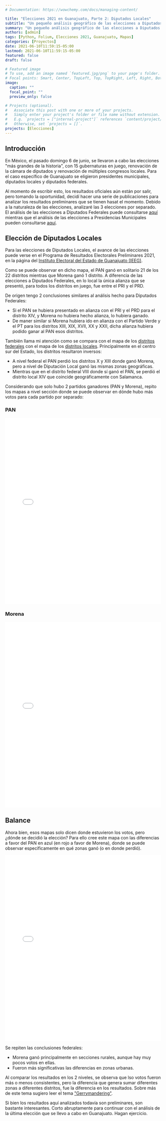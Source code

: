 ```yaml
---
# Documentation: https://wowchemy.com/docs/managing-content/

title: "Elecciones 2021 en Guanajuato, Parte 2: Diputados Locales"
subtitle: "Un pequeño análisis geográfico de las elecciones a Diputados Locales en Guanajuato"
summary: "Un pequeño análisis geográfico de las elecciones a Diputados Locales en Guanajuato"
authors: [admin]
tags: [Python, Folium, Elecciones 2021, Guanajuato, Mapas]
categories: [Proyectos]
date: 2021-06-10T11:59:15-05:00
lastmod: 2021-06-10T11:59:15-05:00
featured: false
draft: false

# Featured image
# To use, add an image named `featured.jpg/png` to your page's folder.
# Focal points: Smart, Center, TopLeft, Top, TopRight, Left, Right, BottomLeft, Bottom, BottomRight.
image:
  caption: ""
  focal_point: ""
  preview_only: false

# Projects (optional).
#   Associate this post with one or more of your projects.
#   Simply enter your project's folder or file name without extension.
#   E.g. `projects = ["internal-project"]` references `content/project/deep-learning/index.md`.
#   Otherwise, set `projects = []`.
projects: [Elecciones]
---
```


## Introducción

En México, el pasado domingo 6 de junio, se llevaron a cabo las elecciones "más grandes de la historia", con 15 gubernaturas en juego, renovación de la cámara de diputados y renovación de múltiples congresos locales. Para el caso específico de Guanajuato se eligieron presidentes municipales, diputados locales y diputados federales.

Al momento de escribir esto, los resultados oficiales aún están por salir, pero tomando la oportunidad, decidí hacer una serie de publicaciones para analizar los resultados preliminares que se tienen hasat el momento. Debido a la naturaleza de las elecciones, analizaré las 3 elecciones por separado. El análisis de las elecciones a Diputados Federales puede consultarse [aquí](https://gonzalezhomar.netlify.app/post/prep2021_DF) mientras que el análisis de las elecciones a Presidencias Municipales pueden consultarse [aquí](https://gonzalezhomar.netlify.app/post/prep2021_PM).

## Elección de Diputados Locales

Para las elecciones de Diputados Locales, el avance de las elecciones puede verse en el Programa de Resultados Electorales Preliminares 2021, en la página del [Instituto Electoral del Estado de Guanajuato (IEEG)](https://prepgto2021.ieeg.mx/#/diputaciones/entidad/votos-entidad/mapa).

Como se puede observar en dicho mapa, el PAN ganó en solitario 21 de los 22 distritos mientras que Morena ganó 1 distrito. A diferencia de las elecciones a Diputados Federales, en lo local la única alianza que se presentó, para todos los distritos en juego, fue entre el PRI y el PRD. 

De origen tengo 2 conclusiones similares al análisis hecho para Diputados Federales: 
- Si el PAN se hubiera presentado en alianza con el PRI y el PRD para el distrito XIV, y Morena no hubiera hecho alianza, lo hubiera ganado.
- De maner similar si Morena hubiera ido en alianza con el Partido Verde y el PT para los distritos XIII, XIX, XVII, XX y XXII, dicha alianza hubiera podido ganar al PAN esos distritos.

También llama mi atención como se compara con el mapa de los [distritos federales](https://prep2021.ine.mx/diputaciones/nacional/circunscripcion2/guanajuato/votos-distrito/mapa) con el mapa de los [distritos locales](https://prepgto2021.ieeg.mx/#/diputaciones/entidad/votos-entidad/mapa). Principalmente en el centro sur del Estado, los distritos resultaron inversos: 
- A nivel federal el PAN perdió los distritos X y XIII donde ganó Morena, pero a nivel de Diputación Local ganó las mismas zonas geográficas.
- Mientras que en el distrito federal VIII donde sí ganó el PAN, se perdió el distrito local XIV que coincide geográficamente con Salamanca.

Considerando que solo hubo 2 partidos ganadores (PAN y Morena), repito los mapas a nivel sección donde se puede observar en dónde hubo más votos para cada partido por separado:

### PAN

<iframe
    src='./static/dipfederales_pan.html'
    width='100%'
    height='600px'
    style='border:none;'>
</iframe>

### Morena

<iframe
    src='./static/dipfederales_morena.html'
    width='100%'
    height='600px'
    style='border:none;'>
</iframe>

## Balance

Ahora bien, esos mapas solo dicen donde estuvieron los votos, pero ¿dónde se decidió la elección? Para ello cree este mapa con las diferencias a favor del PAN en azul (en rojo a favor de Morena), donde se puede observar especificamente en qué zonas ganó (o en donde perdió).  

<iframe
    src='./static/dipfederales_difs.html'
    width='100%'
    height='600px'
    style='border:none;'>
</iframe>

Se repiten las conclusiones federales:
- Morena ganó principalmente en secciones rurales, aunque hay muy pocos votos en ellas. 
- Fueron más significativas las diferencias en zonas urbanas.

Al comparar los resultados en los 2 niveles, se observa que lso votos fueron más o menos consistentes, pero la diferencia que genera sumar diferentes zonas a diferentes distritos, fue la diferencia en los resultados. Sobre más de este tema sugiero leer el tema ["Gerrymandering"](https://es.wikipedia.org/wiki/Gerrymandering).

Si bien los resultados aquí analizados todavía son preliminares, son bastante interesantes. Corto abruptamente para continuar con el análisis de la última elección que se llevo a cabo en Guanajuato. Hagan ejercicio.